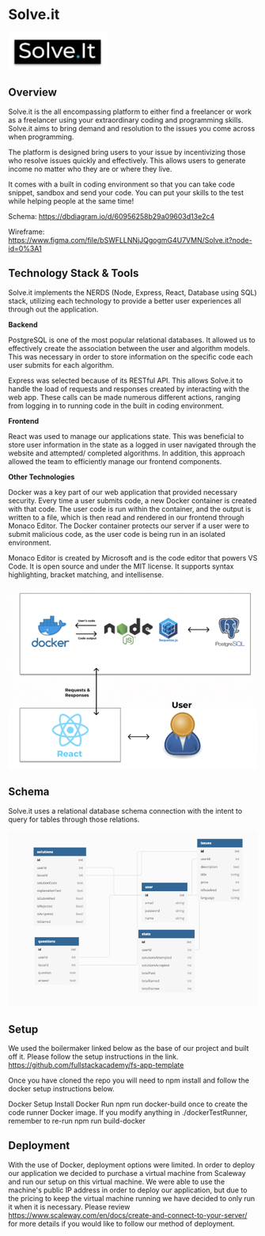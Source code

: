 # Solve.it

![Image of Logo](https://github.com/Team-Neptune-FSA/solve-it/blob/main/public/Images/logo.png)

<!-- - bullet point
  **bold text**

# main title

## subtitle

1. numbering (1,2,3,4)

```
multi line code snippet
```

`single line code`

[linking text][heroku-cli]
[heroku-cli]: https://devcenter.heroku.com/articles/heroku-cli -->

## Overview

Solve.it is the all encompassing platform to either find a freelancer or work as a freelancer using your extraordinary coding and programming skills. Solve.it aims to bring demand and resolution to the issues you come across when programming.

The platform is designed bring users to your issue by incentivizing those who resolve issues quickly and effectively. This allows users to generate income no matter who they are or where they live.

It comes with a built in coding environment so that you can take code snippet, sandbox and send your code. You can put your skills to the test while helping people at the same time!

Schema: https://dbdiagram.io/d/60956258b29a09603d13e2c4

Wireframe: https://www.figma.com/file/bSWFLLNNjJQgogmG4U7VMN/Solve.it?node-id=0%3A1

## Technology Stack & Tools

Solve.it implements the NERDS (Node, Express, React, Database using SQL) stack, utilizing each technology to provide a better user experiences all through out the application.

**Backend**

PostgreSQL is one of the most popular relational databases. It allowed us to effectively create the association between the user and algorithm models. This was necessary in order to store information on the specific code each user submits for each algorithm.

Express was selected because of its RESTful API. This allows Solve.it to handle the load of requests and responses created by interacting with the web app. These calls can be made numerous different actions, ranging from logging in to running code in the built in coding environment.

**Frontend**

React was used to manage our applications state. This was beneficial to store user information in the state as a logged in user navigated through the website and attempted/ completed algorithms. In addition, this approach allowed the team to efficiently manage our frontend components.

**Other Technologies**

Docker was a key part of our web application that provided necessary security. Every time a user submits code, a new Docker container is created with that code. The user code is run within the container, and the output is written to a file, which is then read and rendered in our frontend through Monaco Editor. The Docker container protects our server if a user were to submit malicious code, as the user code is being run in an isolated environment.

Monaco Editor is created by Microsoft and is the code editor that powers VS Code. It is open source and under the MIT license. It supports syntax highlighting, bracket matching, and intellisense.

![Image of Stack](https://github.com/Team-Neptune-FSA/solve-it/blob/main/public/Images/techstack.png)

## Schema

Solve.it uses a relational database schema connection with the intent to query for tables through those relations.

![Image of DB](https://github.com/Team-Neptune-FSA/solve-it/blob/main/public/Images/schema.png)

## Setup

We used the boilermaker linked below as the base of our project and built off it. Please follow the setup instructions in the link. https://github.com/fullstackacademy/fs-app-template

Once you have cloned the repo you will need to npm install and follow the docker setup instructions below.

Docker Setup
Install Docker
Run npm run docker-build once to create the code runner Docker image.
If you modify anything in ./dockerTestRunner, remember to re-run npm run build-docker

## Deployment

With the use of Docker, deployment options were limited. In order to deploy our application we decided to purchase a virtual machine from Scaleway and run our setup on this virtual machine. We were able to use the machine's public IP address in order to deploy our application, but due to the pricing to keep the virtual machine running we have decided to only run it when it is necessary. Please review https://www.scaleway.com/en/docs/create-and-connect-to-your-server/ for more details if you would like to follow our method of deployment.
